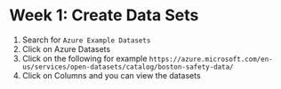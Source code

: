# Week 1: Create Data Sets

1.  Search for `Azure Example Datasets`
2. Click on Azure Datasets
3. Click on the following for example `https://azure.microsoft.com/en-us/services/open-datasets/catalog/boston-safety-data/`
4. Click on Columns and you can view the datasets